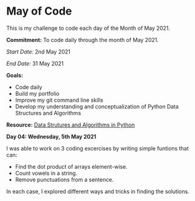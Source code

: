 # May of Code

This is my challenge to code each day of the Month of May 2021.

**Commitment:** To code daily through the month of May 2021.

*Start Date:* 2nd May 2021

*End Date:* 31 May 2021

**Goals:** 
- Code daily
- Build my portfolio
- Improve my git command line skills
- Develop my understanding and conceptualization of Python Data Structures and Algorithms
       
**Resource:**  [Data Strutures and Algorithms in Python](https://www.wiley.com/en-us/Data+Structures+and+Algorithms+in+Python-p-9781118290279)

**Day 04: Wednesday, 5th May 2021**

I was able to work on 3 coding excercises by writing simple funtions that can:

- Find the dot product of arrays element-wise.
- Count vowels in a string.
- Remove punctuations from a sentence.

In each case, I explored different ways and tricks in finding the solutions.
